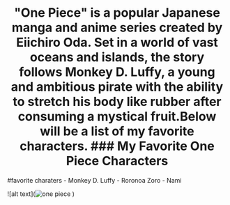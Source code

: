 <div align="center">
  <h1> "One Piece" is a popular Japanese manga and anime series created by Eiichiro Oda. Set in a world of vast oceans and islands, the story follows Monkey D. Luffy, a young and ambitious pirate with the ability to stretch his body like rubber after consuming a mystical fruit.Below will be a list of my favorite characters. 
### My Favorite One Piece Characters</h1>
</div>
#favorite charaters 
- Monkey D. Luffy
- Roronoa Zoro
- Nami

![alt text](![one piece](https://github.com/Nuh0/Favorite-anime/assets/142946166/ed08659a-b76a-4f78-9836-267a0ceedcde)
)
